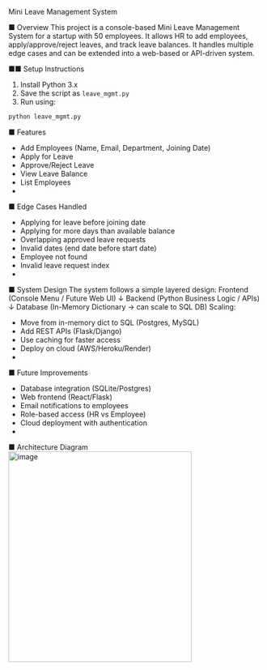 Mini Leave Management System 

■ Overview
This project is a console-based Mini Leave Management System for a startup with 50 employees.
It allows HR to add employees, apply/approve/reject leaves, and track leave balances.
It handles multiple edge cases and can be extended into a web-based or API-driven system.

■■ Setup Instructions
1. Install Python 3.x
2. Save the script as `leave_mgmt.py`
3. Run using:
```bash
python leave_mgmt.py
```

■ Features
- Add Employees (Name, Email, Department, Joining Date)
- Apply for Leave
- Approve/Reject Leave
- View Leave Balance
- List Employees
- 
■ Edge Cases Handled
- Applying for leave before joining date
- Applying for more days than available balance
- Overlapping approved leave requests
- Invalid dates (end date before start date)
- Employee not found
- Invalid leave request index
- 
■ System Design
The system follows a simple layered design:
Frontend (Console Menu / Future Web UI)
↓
Backend (Python Business Logic / APIs)
↓
Database (In-Memory Dictionary → can scale to SQL DB)
Scaling:
- Move from in-memory dict to SQL (Postgres, MySQL)
- Add REST APIs (Flask/Django)
- Use caching for faster access
- Deploy on cloud (AWS/Heroku/Render)
- 
■ Future Improvements
- Database integration (SQLite/Postgres)
- Web frontend (React/Flask)
- Email notifications to employees
- Role-based access (HR vs Employee)
- Cloud deployment with authentication
- 
■ Architecture Diagram
<img width="362" height="416" alt="image" src="https://github.com/user-attachments/assets/cc0898ba-1e4b-49ec-ba5d-b582d9651698" />
